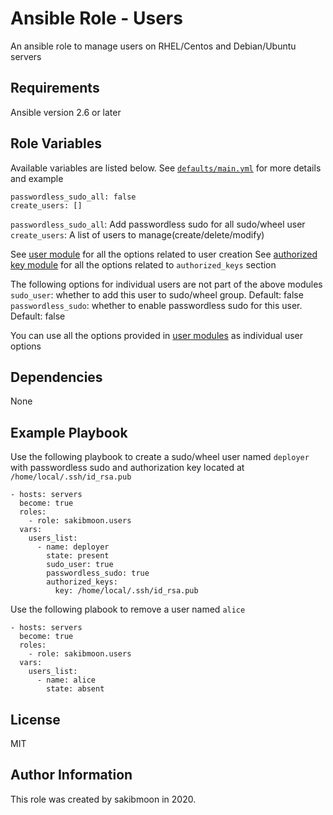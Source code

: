 Ansible Role - Users
=========

An ansible role to manage users on RHEL/Centos and Debian/Ubuntu servers

Requirements
------------

Ansible version 2.6 or later

Role Variables
--------------

Available variables are listed below. See [`defaults/main.yml`](./defaults/main.yml) for more details and example

    passwordless_sudo_all: false
    create_users: []

`passwordless_sudo_all`: Add passwordless sudo for all sudo/wheel user
`create_users`: A list of users to manage(create/delete/modify)

See [user module](https://docs.ansible.com/ansible/2.8/modules/user_module.html) for all the options related to user creation
See [authorized key module](https://docs.ansible.com/ansible/2.8/modules/authorized_key_module.html) for all the options related to `authorized_keys` section

The following options for individual users are not part of the above modules
`sudo_user`: whether to add this user to sudo/wheel group. Default: false
`passwordless_sudo`: whether to enable passwordless sudo for this user. Default: false
   
You can use all the options provided in [user modules](https://docs.ansible.com/ansible/latest/modules/user_module.html)
as individual user options

Dependencies
------------

None

Example Playbook
----------------

Use the following playbook to create a sudo/wheel user named `deployer` with passwordless sudo
and authorization key located at `/home/local/.ssh/id_rsa.pub`

    - hosts: servers
      become: true
      roles:
        - role: sakibmoon.users
      vars:
        users_list:
          - name: deployer
            state: present
            sudo_user: true
            passwordless_sudo: true
            authorized_keys:
              key: /home/local/.ssh/id_rsa.pub
           
Use the following plabook to remove a user named `alice`

    - hosts: servers
      become: true
      roles:
        - role: sakibmoon.users
      vars:
        users_list:
          - name: alice
            state: absent
        

License
-------

MIT

Author Information
------------------

This role was created by sakibmoon in 2020.
